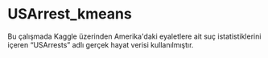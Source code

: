 # USArrest_kmeans
Bu çalışmada Kaggle üzerinden Amerika'daki eyaletlere ait suç istatistiklerini içeren “USArrests” adlı gerçek hayat verisi kullanılmıştır.
